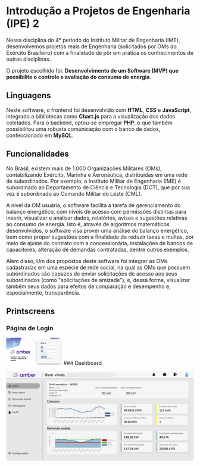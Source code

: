 
# Introdução a Projetos de Engenharia (IPE) 2

Nessa disciplina do 4° período do Instituto Militar de Engenharia (IME), desenvolvemos projetos reais de Engenharia (solicitados
por OMs do Exército Brasileiro) com a finalidade de pôr em prática os conhecimentos de outras disciplinas. 

O projeto escolhido foi: **Desenvolvimento de um Software (MVP) que possibilite o controle e avaliação do consumo de energia**.

## Linguagens

Neste software, o frontend foi desenvolvido com **HTML**, **CSS** e **JavaScript**, integrado a bibliotecas como **Chart.js** para a visualização dos dados coletados. Para o backend, optou-se empregar **PHP**, o que também possibilitou uma robusta comunicação com o banco de dados, confeccionado em **MySQL**.


## Funcionalidades

No Brasil, existem mais de 1.000 Organizações Militares (OMs), contabilizando Exército, Marinha e Aeronáutica, distribuídas em uma rede de subordinados. Por exemplo, o Instituto Militar de Engenharia (IME) é subordinado ao Departamento de Ciência e Tecnologia (DCT), que por sua vez é subordinado ao Comando Militar do Leste (CML).

A nível da OM usuária, o software facilita a tarefa de gerenciamento do balanço energético, com níveis de acesso com permissões distintas para inserir, visualizar e analisar dados, relatórios, avisos e sugestões relativas ao consumo de energia. Isto é, através de algoritmos matemáticos desenvolvidos, o software visa prover uma análise do balanço energético, bem como propor sugestões com a finalidade de reduzir taxas e multas, por meio de ajuste do contrato com a concessionária, instalações de bancos de capacitores, alteração de demandas contratadas, dentre outros exemplos.

Além disso, Um dos propóstos deste software foi integrar as OMs cadastradas em uma espécie de rede social, na qual as OMs que possuem subordinados são capazes de enviar solicitações de acesso aos seus subordinados (como "solicitações de amizade"), e, dessa forma, visualizar também seus dados para efeitos de comparação e desempenho e, especialmente, transparência.

## Printscreens

### Página de Login

<img src="https://github.com/luizgbraga/IPE2/blob/main/login-page.png?raw=true" width="150">
### Dashboard

![Printscreen](https://github.com/luizgbraga/IPE2/blob/main/home-page.png?raw=true)
